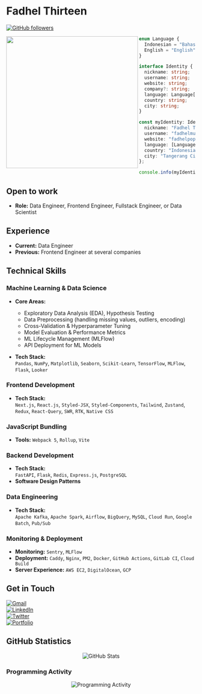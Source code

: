 # Fadhel Thirteen  

[![GitHub followers](https://img.shields.io/github/followers/fadhelmurphy.svg?style=social&label=Follow)](https://github.com/fadhelmurphy?tab=followers)  

<img 
  align="left" 
  width="350px" src="https://i.scdn.co/image/ab6761610000e5eb030d67ff9576754ff230b2c0"/>

```typescript
enum Language {
  Indonesian = "Bahasa Indonesia",
  English = "English"
}

interface Identity {
  nickname: string;
  username: string;
  website: string;
  company?: string; 
  language: Language[];
  country: string;
  city: string;
}

const myIdentity: Identity = {
  nickname: "Fadhel Thirteen",
  username: "fadhelmurphy/fadhelthirteen",
  website: "fadhelpop.com",
  language: [Language.Indonesian, Language.English],
  country: "Indonesia",
  city: "Tangerang City",
};

console.info(myIdentity);


```

## Open to work
- **Role:** Data Engineer, Frontend Engineer, Fullstack Engineer, or Data Scientist

## Experience  
- **Current:** Data Engineer
- **Previous:** Frontend Engineer at several companies  

## Technical Skills  

### Machine Learning & Data Science  
- **Core Areas:**  
  - Exploratory Data Analysis (EDA), Hypothesis Testing  
  - Data Preprocessing (handling missing values, outliers, encoding)  
  - Cross-Validation & Hyperparameter Tuning  
  - Model Evaluation & Performance Metrics  
  - ML Lifecycle Management (MLFlow)  
  - API Deployment for ML Models  

- **Tech Stack:**  
  `Pandas`, `NumPy`, `Matplotlib`, `Seaborn`, `Scikit-Learn`, `TensorFlow`, `MLFlow`, `Flask`, `Looker`

### Frontend Development  
- **Tech Stack:**  
  `Next.js`, `React.js`, `Styled-JSX`, `Styled-Components`, `Tailwind`, `Zustand`, `Redux`, `React-Query`, `SWR`, `RTK`, `Native CSS`  

### JavaScript Bundling  
- **Tools:** `Webpack 5`, `Rollup`, `Vite`  

### Backend Development  
- **Tech Stack:**  
  `FastAPI`, `Flask`, `Redis`, `Express.js`, `PostgreSQL`  
- **Software Design Patterns**  

### Data Engineering  
- **Tech Stack:**    
  `Apache Kafka`, `Apache Spark`, `Airflow`, `BigQuery`, `MySQL`, `Cloud Run`, `Google Batch`, `Pub/Sub`

### Monitoring & Deployment  
- **Monitoring:** `Sentry`, `MLFlow`  
- **Deployment:** `Caddy`, `Nginx`, `PM2`, `Docker`, `GitHub Actions`, `GitLab CI`, `Cloud Build`  
- **Server Experience:** `AWS EC2`, `DigitalOcean`, `GCP`  

## Get in Touch  
[![Gmail](https://img.shields.io/badge/Gmail-D14836?style=for-the-badge&logo=gmail&logoColor=white)](mailto:fadhelijlalfalah@gmail.com)  
[![LinkedIn](https://img.shields.io/badge/LinkedIn-0077B5?style=for-the-badge&logo=linkedin&logoColor=white)](https://www.linkedin.com/in/fadhelijlalfalah/)  
[![Twitter](https://img.shields.io/badge/Twitter-1DA1F2?style=for-the-badge&logo=twitter&logoColor=white)](https://twitter.com/Fadhelthirteen/)  
[![Portfolio](https://img.shields.io/badge/portfolio-web-blue?style=for-the-badge)](https://fadhelmurphy.github.io/)  

## GitHub Statistics  
<p align="center">
  <img src="https://github-readme-stats.vercel.app/api?username=fadhelmurphy&show_icons=true&theme=tokyonight" alt="GitHub Stats" />  
</p>  

### Programming Activity  
<p align="center">
  <img src="https://github-readme-activity-graph.vercel.app/graph?username=fadhelmurphy&theme=tokyo-night" alt="Programming Activity" />  
</p>  
